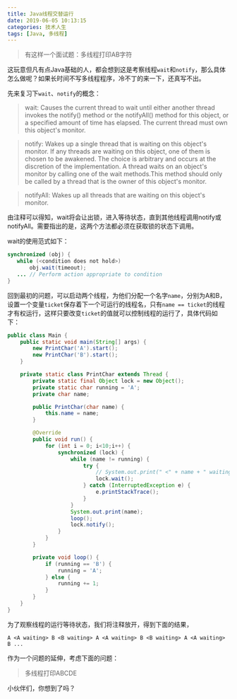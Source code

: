 ```yaml
---
title: Java线程交替运行
date: 2019-06-05 10:13:15
categories: 技术人生
tags: [Java, 多线程]
---
```

> 有这样一个面试题：多线程打印AB字符

这玩意但凡有点Java基础的人，都会想到这是考察线程`wait`和`notify`，那么具体怎么做呢？如果长时间不写多线程程序，冷不丁的来一下，还真写不出。

先来复习下`wait`、`notify`的概念：

> wait: Causes the current thread to wait until either another thread invokes the notify() method or the notifyAll() method for this object, or a specified amount of time has elapsed.
> The current thread must own this object's monitor.

> notify: Wakes up a single thread that is waiting on this object's monitor. If any threads are waiting on this object, one of them is chosen to be awakened. The choice is arbitrary and occurs at the discretion of the implementation. A thread waits on an object's monitor by calling one of the wait methods.This method should only be called by a thread that is the owner of this object's monitor.

> notifyAll: Wakes up all threads that are waiting on this object's monitor.

由注释可以得知，wait将会让出锁，进入等待状态，直到其他线程调用notify或notifyAll。需要指出的是，这两个方法都必须在获取锁的状态下调用。

wait的使用范式如下：

```java
synchronized (obj) {
   while (<condition does not hold>)
       obj.wait(timeout);
   ... // Perform action appropriate to condition
}
```

回到最初的问题，可以启动两个线程，为他们分配一个名字`name`，分别为A和B，设置一个变量`ticket`保存着下一个可运行的线程名，只有`name == ticket`的线程才有权运行，这样只要改变`ticket`的值就可以控制线程的运行了，具体代码如下：

```java
public class Main {
    public static void main(String[] args) {
        new PrintChar('A').start();
        new PrintChar('B').start();
    }

    private static class PrintChar extends Thread {
        private static final Object lock = new Object();
        private static char running = 'A';
        private char name;

        public PrintChar(char name) {
            this.name = name;
        }

        @Override
        public void run() {
            for (int i = 0; i<10;i++) {
                synchronized (lock) {
                    while (name != running) {
                        try {
                            // System.out.print(" <" + name + " waiting> ");
                            lock.wait();
                        } catch (InterruptedException e) {
                            e.printStackTrace();
                        }
                    }
                    System.out.print(name);
                    loop();
                    lock.notify();
                }
            }
        }

        private void loop() {
            if (running == 'B') {
                running = 'A';
            } else {
                running += 1;
            }
        }
    }
}
```

为了观察线程的运行等待状态，我们将注释放开，得到下面的结果，

```
A <A waiting> B <B waiting> A <A waiting> B <B waiting> A <A waiting> B ...
```

作为一个问题的延伸，考虑下面的问题：

> 多线程打印ABCDE

小伙伴们，你想到了吗？
